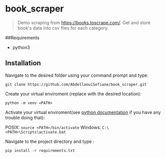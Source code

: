# book_scraper
> Demo scraping from https://books.toscrape.com/. Get and store book's data into csv files for each category.

##Requirements
* python3

## Installation
Navigate to the desired folder using your command prompt and type:

`git clone https://github.com/AbdellaouiSofiane/book_scraper.git`

Create your virtual enviroment (replace <PATH> with the desired location):

`python -m venv <PATH>`

Activate your virtual enviroment(see [python documentation](https://docs.python.org/fr/3/library/venv.html#creating-virtual-environments) if you have any trouble doing that):

POSIX: `source <PATH>/bin/activate`
Windows: `C:\<PATH>\Scripts\activate.bat`

Navigate to the project directory and type :

`pip install -r requirements.txt`
